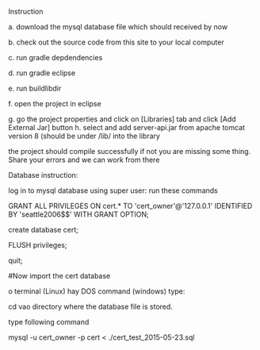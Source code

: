 Instruction

a. download the mysql database file which should received by now

b. check out the source code from this site to your local computer

c. run gradle depdendencies

d. run gradle eclipse

e. run buildlibdir

f. open the project in eclipse

g. go the project properties and click on [Libraries] tab and click [Add External Jar] button h. select and add server-api.jar from apache tomcat version 8 (should be under /lib/ into the library

the project should compile successfully if not you are missing some thing. Share your errors and we can work from there

Database instruction:

log in to mysql database using super user:
run these commands

GRANT ALL PRIVILEGES ON cert.* TO 'cert_owner'@'127.0.0.1' IDENTIFIED BY 'seattle2006$$' WITH GRANT OPTION;

create database cert;

FLUSH privileges;

quit;

#Now import the cert database

o terminal (Linux) hay DOS command (windows) type:

cd vao directory where the database file is stored.

type following command

mysql -u cert_owner -p cert < ./cert_test_2015-05-23.sql